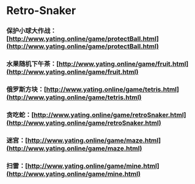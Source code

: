 # Retro-Snaker
### 保护小球大作战：[http://www.yating.online/game/protectBall.html](http://www.yating.online/game/protectBall.html)

### 水果随机下午茶：[http://www.yating.online/game/fruit.html](http://www.yating.online/game/fruit.html)

### 俄罗斯方块：[http://www.yating.online/game/tetris.html](http://www.yating.online/game/tetris.html)

### 贪吃蛇：[http://www.yating.online/game/retroSnaker.html](http://www.yating.online/game/retroSnaker.html)

### 迷宫：[http://www.yating.online/game/maze.html](http://www.yating.online/game/maze.html)

### 扫雷：[http://www.yating.online/game/mine.html](http://www.yating.online/game/mine.html)

